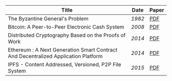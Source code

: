 |Title|Date|Paper|
|---|---|---|
| The Byzantine General's Problem | _1982_ | [PDF](https://people.eecs.berkeley.edu/~luca/cs174/byzantine.pdf) |
| Bitcoin: A Peer-to-Peer Electronic Cash System | _2008_ | [PDF](https://www.bitcoin.com/bitcoin.pdf) |
| Distributed Cryptography Based on the Proofs of Work | _2014_ | [PDF](https://eprint.iacr.org/2014/796.pdf) |
| Ethereum : A Next Generation Smart Contract And Decentralized Application Platform | _2014_ | [PDF](https://www.weusecoins.com/assets/pdf/library/Ethereum_white_paper-a_next_generation_smart_contract_and_decentralized_application_platform-vitalik-buterin.pdf) |
| IPFS - Content Addressed, Versioned, P2P File System | _2015_ | [PDF](https://raw.githubusercontent.com/ipfs/papers/master/ipfs-cap2pfs/ipfs-p2p-file-system.pdf) |
